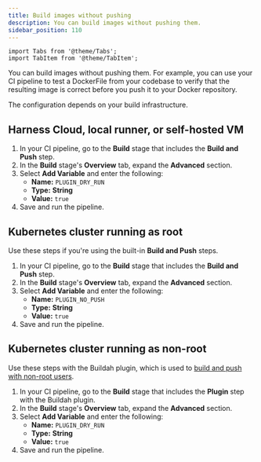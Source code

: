 ```yaml
---
title: Build images without pushing
description: You can build images without pushing them.
sidebar_position: 110
---
```


```mdx-code-block
import Tabs from '@theme/Tabs';
import TabItem from '@theme/TabItem';
```

You can build images without pushing them. For example, you can use your CI pipeline to test a DockerFile from your codebase to verify that the resulting image is correct before you push it to your Docker repository.

The configuration depends on your build infrastructure.

## Harness Cloud, local runner, or self-hosted VM

1. In your CI pipeline, go to the **Build** stage that includes the **Build and Push** step.
2. In the **Build** stage's **Overview** tab, expand the **Advanced** section.
3. Select **Add Variable** and enter the following:
   * **Name:** `PLUGIN_DRY_RUN`
   * **Type:** **String**
   * **Value:** `true`
4. Save and run the pipeline.

## Kubernetes cluster running as root

Use these steps if you're using the built-in **Build and Push** steps.

1. In your CI pipeline, go to the **Build** stage that includes the **Build and Push** step.
2. In the **Build** stage's **Overview** tab, expand the **Advanced** section.
3. Select **Add Variable** and enter the following:
   * **Name:** `PLUGIN_NO_PUSH`
   * **Type:** **String**
   * **Value:** `true`
4. Save and run the pipeline.

## Kubernetes cluster running as non-root

Use these steps with the Buildah plugin, which is used to [build and push with non-root users](/docs/continuous-integration/use-ci/build-and-upload-artifacts/build-and-push-nonroot.md).

1. In your CI pipeline, go to the **Build** stage that includes the **Plugin** step with the Buildah plugin.
2. In the **Build** stage's **Overview** tab, expand the **Advanced** section.
3. Select **Add Variable** and enter the following:
   * **Name:** `PLUGIN_DRY_RUN`
   * **Type:** **String**
   * **Value:** `true`
4. Save and run the pipeline.
